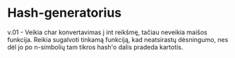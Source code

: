 # Hash-generatorius
v.01 - Veikia char konvertavimas į int reikšmę, tačiau neveikia maišos funkcija. Reikia sugalvoti tinkamą funkciją, kad neatsirastų dėsningumo, nes dėl jo po n-simbolių tam tikros hash'o dalis pradeda kartotis.

